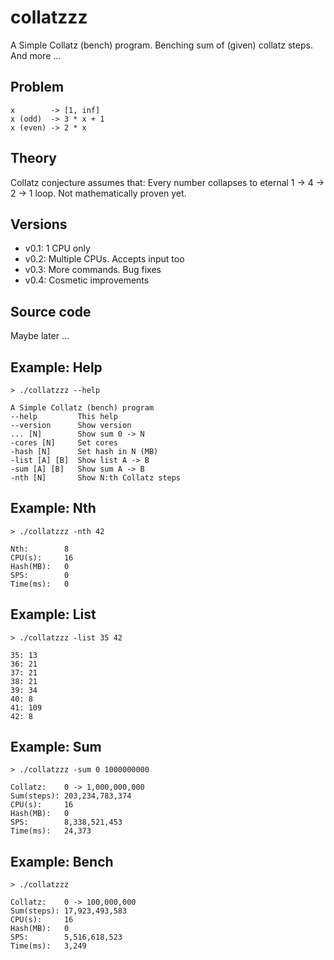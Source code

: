 # collatzzz

A Simple Collatz (bench) program.
Benching sum of (given) collatz steps.
And more ...

## Problem

```
x        -> [1, inf]
x (odd)  -> 3 * x + 1
x (even) -> 2 * x
```

## Theory

Collatz conjecture assumes that:
Every number collapses to eternal 1 -> 4 -> 2 -> 1 loop.
Not mathematically proven yet.

## Versions

- v0.1: 1 CPU only
- v0.2: Multiple CPUs. Accepts input too
- v0.3: More commands. Bug fixes
- v0.4: Cosmetic improvements

## Source code

Maybe later ...

## Example: Help

```
> ./collatzzz --help

A Simple Collatz (bench) program
--help         This help
--version      Show version
... [N]        Show sum 0 -> N
-cores [N]     Set cores
-hash [N]      Set hash in N (MB)
-list [A] [B]  Show list A -> B
-sum [A] [B]   Show sum A -> B
-nth [N]       Show N:th Collatz steps
```

## Example: Nth

```
> ./collatzzz -nth 42

Nth:        8
CPU(s):     16
Hash(MB):   0
SPS:        0
Time(ms):   0
```

## Example: List

```
> ./collatzzz -list 35 42

35: 13
36: 21
37: 21
38: 21
39: 34
40: 8
41: 109
42: 8
```

## Example: Sum

```
> ./collatzzz -sum 0 1000000000

Collatz:    0 -> 1,000,000,000
Sum(steps): 203,234,783,374
CPU(s):     16
Hash(MB):   0
SPS:        8,338,521,453
Time(ms):   24,373
```

## Example: Bench

```
> ./collatzzz

Collatz:    0 -> 100,000,000
Sum(steps): 17,923,493,583
CPU(s):     16
Hash(MB):   0
SPS:        5,516,618,523
Time(ms):   3,249
```
